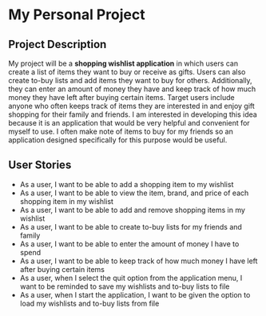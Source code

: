 # My Personal Project

## Project Description

My project will be a **shopping wishlist application** in which users can create a list of items they want to buy or receive as gifts. Users can also create to-buy lists and add items they want to buy for others. Additionally, they can enter an amount of money they have and keep track of how much money they have left after buying certain items. Target users include anyone who often keeps track of items they are interested in and enjoy gift shopping for their family and friends. I am interested in developing this idea because it is an application that would be very helpful and convenient for myself to use. I often make note of items to buy for my friends so an application designed specifically for this purpose would be useful.

## User Stories
- As a user, I want to be able to add a shopping item to my wishlist
- As a user, I want to be able to view the item, brand, and price of each shopping item in my wishlist
- As a user, I want to be able to add and remove shopping items in my wishlist
- As a user, I want to be able to create to-buy lists for my friends and family
- As a user, I want to be able to enter the amount of money I have to spend
- As a user, I want to be able to keep track of how much money I have left after buying certain items
- As a user, when I select the quit option from the application menu, I want to be reminded to save my wishlists and to-buy lists to file
- As a user, when I start the application, I want to be given the option to load my wishlists and to-buy lists from file